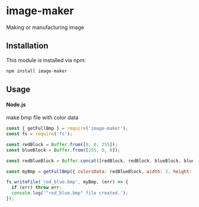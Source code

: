 # image-maker

Making or manufacturing image

## Installation

This module is installed via npm:

``` sh
npm install image-maker
```

## Usage

#### Node.js

make bmp file with color data

```js
const { getFullBmp } = require('image-maker');
const fs = require('fs');

const redBlock = Buffer.from([0, 0, 255]);
const blueBlock = Buffer.from([255, 0, 0]);

const redBlueBlock = Buffer.concat([redBlock, redBlock, blueBlock, blueBlock]);

const myBmp = getFullBmp({ colorsData: redBlueBlock, width: 2, height: 2 });

fs.writeFile('red_blue.bmp', myBmp, (err) => {
  if (err) throw err;
  console.log('"red_blue.bmp" file created.');
});
```
